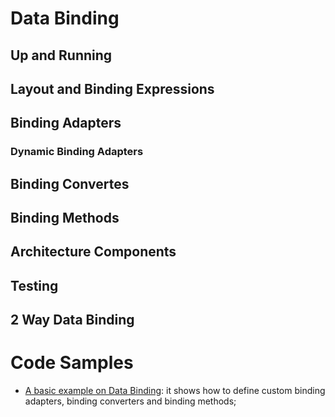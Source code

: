 # Data Binding

## Up and Running

## Layout and Binding Expressions

## Binding Adapters

### Dynamic Binding Adapters

## Binding Convertes

## Binding Methods

## Architecture Components

## Testing

## 2 Way Data Binding

# Code Samples

- [A basic example on Data Binding](https://github.com/googlecodelabs/android-databinding):
  it shows how to define custom binding adapters, binding converters and
  binding methods;
